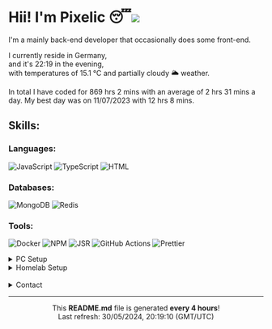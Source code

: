 <h1>Hii! I'm Pixelic 😴<img src="https://hit.yhype.me/github/profile?user_id&#x3D;69585766"></h1>

<p>
I'm a mainly back-end developer that occasionally does some front-end.

I currently reside in Germany,<br />
and it's 22:19 in the evening,<br />
with temperatures of 15.1 °C and partially cloudy 🌥️ weather.

In total I have coded for 869 hrs 2 mins with an average of 2 hrs 31 mins a day.
My best day was on 11/07/2023 with 12 hrs 8 mins.
</p>

<h2>Skills:</h2>
<h3>Languages:</h3>
<p>
  <img alt="JavaScript" src="https://img.shields.io/badge/JavaScript-f7df1e?style=flat-square&logo=javascript&logoColor=white">
  <img alt="TypeScript" src="https://img.shields.io/badge/TypeScript-3178c6?style=flat-square&logo=typescript&logoColor=white">
  <img alt="HTML" src="https://img.shields.io/badge/HTML-e34f26?style=flat-square&logo=html5&logoColor=white">
</p>

<h3>Databases:</h3>
<p>
  <img alt="MongoDB" src="https://img.shields.io/badge/MongoDB-00684A?style=flat-square&logo=mongodb&logoColor=white">
  <img alt="Redis" src="https://img.shields.io/badge/Redis-d82c20?style=flat-square&logo=redis&logoColor=white">
</p>

<h3>Tools:</h3>
<p>
  <img alt="Docker" src="https://img.shields.io/badge/Docker-1d63ed?style=flat-square&logo=docker&logoColor=white">
  <img alt="NPM" src="https://img.shields.io/badge/NPM-db3837?style=flat-square&logo=npm&logoColor=white">
  <img alt="JSR" src="https://img.shields.io/badge/JSR-f7df1e?style=flat-square&logo=jsr&logoColor=gray">
  <img alt="GitHub Actions" src="https://img.shields.io/badge/Github_Actions-6e5494?style=flat-square&logo=github-actions&logoColor=white">
  <img alt="Prettier" src="https://img.shields.io/badge/Prettier-f7b93e?style=flat-square&logo=prettier&logoColor=white">
</p>

<details>
<summary>PC Setup</summary>

<h3>Configuration:</h3>

- CPU: AMD Ryzen 9 5950x (16C/32T)
- GPU: NVIDIA RTX 3060 Ti (8GB)
- RAM: 64GB 3600MT/s
- Storage: 1.5TB NVME (0.5TB Gen4 + 1.0TB Gen3)
- Operating System: Windows 11

_Definitely not a configuration that I would recommend to normal users._

</details>

<details>
<summary>Homelab Setup</summary>

<h3>Configuration:</h3>

- CPU: AMD Ryzen 7 7840HS (8C/16T)
- GPU: Integrated Radeon 780M
- RAM: 32GB 3600MT/s
- Storage: 6.0TB (2.0TB NVME Gen3 + 4.0TB HDD)
- Operating System: Proxmox (Debian)

<h3>Metrics:</h3>
<p>
  <img alt="Uptime" src="https://img.shields.io/badge/Uptime-2_months-pink">
  <img alt="Power Usage" src="https://img.shields.io/badge/Power_Usage-24W-green">
  </br></br>
  <img alt="CPU Usage" src="https://img.shields.io/badge/CPU_Usage-1.37%25-orange">
  <img alt="Memory Usage" src="https://img.shields.io/badge/Ram_Usage-17.03GB/31.30GB-blue">
  <img alt="Disk Usage" src="https://img.shields.io/badge/NVME_Disk_Usage-657.88GB/1936.97GB-purple">
</p>
</details>
</br>
<details>
<summary>Contact</summary>
<p>
  Discord: <a href="https://discord.pixelic.dev">discord.pixelic.dev</a><br/>
  E-Mail: <a href="mailto:contact@pixelic.dev">contact@pixelic.dev</a>
</p>
</details>

------------------------------------------------------------------
<p align="center">
This <b>README.md</b> file is generated <b>every 4 hours</b>!</br>
Last refresh: 30/05/2024, 20:19:10 (GMT/UTC)<br />
</p>

